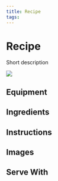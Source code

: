 ```yaml
---
title: Recipe
tags:
---
```


# Recipe

Short description

![](title.jpg)

## Equipment



## Ingredients



## Instructions



## Images



## Serve With




